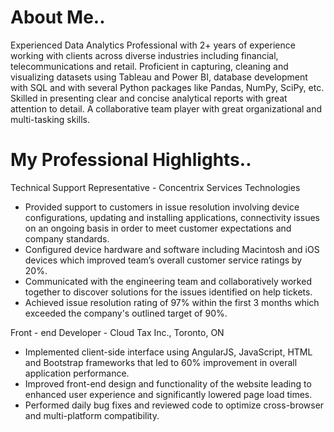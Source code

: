 
# About Me..
Experienced Data Analytics Professional with 2+ years of experience working with clients across diverse industries including financial, telecommunications and retail. Proficient in capturing, cleaning and visualizing datasets using Tableau and Power BI, database development with SQL and with several Python packages like Pandas, NumPy, SciPy, etc. Skilled in presenting clear and concise analytical reports with great attention to detail. A collaborative team player with great organizational and multi-tasking skills.

# My Professional Highlights..

Technical Support Representative - Concentrix Services Technologies
* Provided support to customers in issue resolution involving device configurations, updating and installing applications, connectivity issues on an ongoing basis in order to meet customer expectations and company standards.
* Configured device hardware and software including Macintosh and iOS devices which improved team’s overall customer service ratings by 20%.
* Communicated with the engineering team and collaboratively worked together to discover solutions for the issues identified on help tickets.
* Achieved issue resolution rating of 97% within the first 3 months which exceeded the company's outlined target of 90%.

Front - end Developer - Cloud Tax Inc., Toronto, ON 							
* Implemented client-side interface using AngularJS, JavaScript, HTML and Bootstrap frameworks that led to 60% improvement in overall application performance. 
* Improved front-end design and functionality of the website leading to enhanced user experience and significantly lowered page load times.
* Performed daily bug fixes and reviewed code to optimize cross-browser and multi-platform compatibility.
